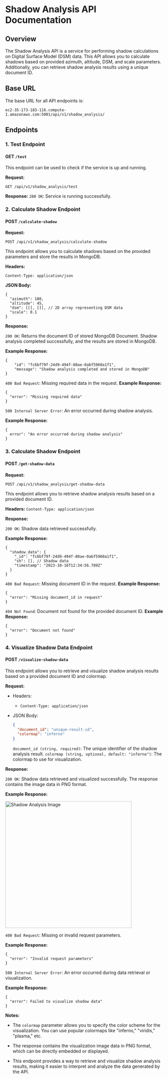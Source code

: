 # Shadow Analysis API Documentation

## Overview

The Shadow Analysis API is a service for performing shadow calculations on Digital Surface Model (DSM) data. This API allows you to calculate shadows based on provided azimuth, altitude, DSM, and scale parameters. Additionally, you can retrieve shadow analysis results using a unique document ID.

## Base URL

The base URL for all API endpoints is:

`ec2-35-173-183-116.compute-1.amazonaws.com:5001/api/v1/shadow_analysis/`

## Endpoints

### 1. Test Endpoint

#### GET `/test`

This endpoint can be used to check if the service is up and running.

**Request:**

```http
GET /api/v1/shadow_analysis/test
```

**Response:**
`200 OK`: Service is running successfully.

### 2. Calculate Shadow Endpoint
#### POST `/calculate-shadow`
**Request:**
```http
POST /api/v1/shadow_analysis/calculate-shadow
```
This endpoint allows you to calculate shadows based on the provided parameters and store the results in MongoDB.

**Headers:**

`Content-Type: application/json`

**JSON Body:**
```
{
  "azimuth": 180,
  "altitude": 45,
  "dsm": [[], []], // 2D array representing DSM data
  "scale": 0.1
}
```
**Response:**

`200 OK`: Returns the document ID of stored MongoDB Document. Shadow analysis completed successfully, and the results are stored in MongoDB.

**Example Response:**
```
{
    "id": "fc6bf79f-24d9-494f-80ae-0abf5960a1f1",
    "message": "Shadow analysis completed and stored in MongoDB"
}
```

`400 Bad Request`: Missing required data in the request.
**Example Response:**
```
{
  "error": "Missing required data"
}
```

`500 Internal Server Error`: An error occurred during shadow analysis.

**Example Response:**
```
{
  error": "An error occurred during shadow analysis"
}
```

### 3. Calculate Shadow Endpoint
#### POST `/get-shadow-data`
**Request:**
```http
POST /api/v1/shadow_analysis/get-shadow-data
```
This endpoint allows you to retrieve shadow analysis results based on a provided document ID.

**Headers:**
`Content-Type: application/json`

**Response:**

`200 OK`: Shadow data retrieved successfully.

**Example Response:**
```
{
  "shadow_data": {
    "_id": "fc6bf79f-24d9-494f-80ae-0abf5960a1f1",
    "sh": [], // Shadow data
    "timestamp": "2023-10-16T12:34:56.789Z"
  }
}
```

`400 Bad Request`: Missing document ID in the request.
**Example Response:**
```
{
  "error": "Missing document_id in request"
}
```

`404 Not Found`: Document not found for the provided document ID.
**Example Response:**
```
{
  "error": "Document not found"
}
```

### 4. Visualize Shadow Data Endpoint

#### POST `/visualize-shadow-data`

This endpoint allows you to retrieve and visualize shadow analysis results based on a provided document ID and colormap.

**Request:**

- Headers:
  - `Content-Type: application/json`

- JSON Body:
  ```json
  {
    "document_id": "unique-result-id",
    "colormap": "inferno"
  }
  ```
  `document_id (string, required)`: The unique identifier of the shadow analysis result.
  `colormap (string, optional, default: "inferno")`: The colormap to use for visualization.

**Response:**

`200 OK`: Shadow data retrieved and visualized successfully. The response contains the image data in PNG format.

**Example Response:**

<img src="https://visualization-bucket.s3.amazonaws.com/heatmap_inferno.png" alt="Shadow Analysis Image" width="400" height="400">

`400 Bad Request`: Missing or invalid request parameters.

**Example Response:**
```
{
  "error": "Invalid request parameters"
}
```

`500 Internal Server Error`: An error occurred during data retrieval or visualization.

**Example Response:**
```
{
  "error": Failed to visualize shadow data"
}
```

**Notes:**

- The `colormap` parameter allows you to specify the color scheme for the visualization. You can use popular colormaps like "inferno," "viridis," "plasma," etc.

- The response contains the visualization image data in PNG format, which can be directly embedded or displayed.

- This endpoint provides a way to retrieve and visualize shadow analysis results, making it easier to interpret and analyze the data generated by the API.

